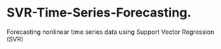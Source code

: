 # SVR-Time-Series-Forecasting.
Forecasting nonlinear time series data using Support Vector Regression (SVR)

